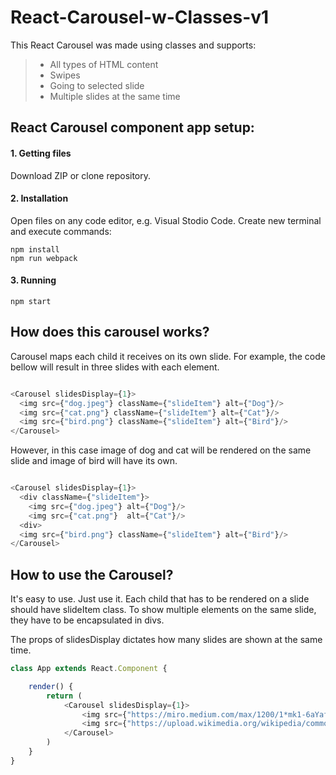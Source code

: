 # React-Carousel-w-Classes-v1

This React Carousel was made using classes and supports:

> - All types of HTML content
> - Swipes
> - Going to selected slide
> - Multiple slides at the same time


## React Carousel component app setup:

#### 1. Getting files 

Download ZIP or clone repository.

#### 2. Installation

Open files on any code editor, e.g. Visual Stodio Code. Create new terminal and execute commands:
```
npm install
npm run webpack
```

#### 3. Running

```
npm start
```



## How does this carousel works?

Carousel maps each child it receives on its own slide. For example, the code bellow will result in three slides with each element. 
```javascript

<Carousel slidesDisplay={1}>
  <img src={"dog.jpeg"} className={"slideItem"} alt={"Dog"}/>
  <img src={"cat.png"} className={"slideItem"} alt={"Cat"}/>
  <img src={"bird.png"} className={"slideItem"} alt={"Bird"}/>
</Carousel>

```

However, in this case image of dog and cat will be rendered on the same slide and image of bird will have its own.
```javascript

<Carousel slidesDisplay={1}>
  <div className={"slideItem"}>
    <img src={"dog.jpeg"} alt={"Dog"}/>
    <img src={"cat.png"}  alt={"Cat"}/>
  <div>
  <img src={"bird.png"} className={"slideItem"} alt={"Bird"}/>
</Carousel>

```

## How to use the Carousel?

It's easy to use. Just use it. Each child that has to be rendered on a slide should have slideItem class. To show multiple elements on the same slide, they have to be encapsulated in divs. 

The props of slidesDisplay dictates how many slides are shown at the same time.

```javascript
class App extends React.Component {

    render() {
        return (
            <Carousel slidesDisplay={1}>
                <img src={"https://miro.medium.com/max/1200/1*mk1-6aYaf_Bes1E3Imhc0A.jpeg"} className={"slideItem"} alt={"Baby yoda"}/>
                <img src={"https://upload.wikimedia.org/wikipedia/commons/thumb/b/b6/Image_created_with_a_mobile_phone.png/1200px-Image_created_with_a_mobile_phone.png"} className={"slideItem"} alt={"Phone"}/>
            </Carousel>
        )
    }
}
```
